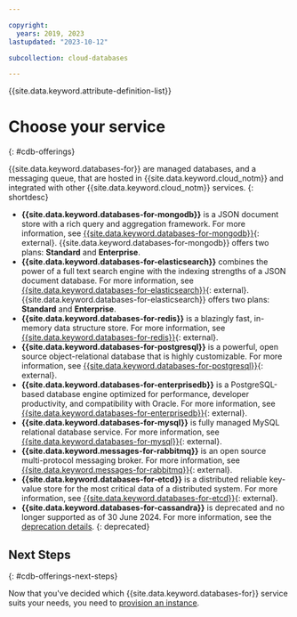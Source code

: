 ```yaml
---

copyright:
  years: 2019, 2023
lastupdated: "2023-10-12"

subcollection: cloud-databases

---
```


{{site.data.keyword.attribute-definition-list}}

# Choose your service
{: #cdb-offerings}

{{site.data.keyword.databases-for}} are managed databases, and a messaging queue, that are hosted in {{site.data.keyword.cloud_notm}} and integrated with other {{site.data.keyword.cloud_notm}} services.
{: shortdesc}

- **{{site.data.keyword.databases-for-mongodb}}** is a JSON document store with a rich query and aggregation framework. For more information, see [{{site.data.keyword.databases-for-mongodb}}](/docs/databases-for-mongodb){: external}. {{site.data.keyword.databases-for-mongodb}} offers two plans: **Standard** and **Enterprise**.
- **{{site.data.keyword.databases-for-elasticsearch}}** combines the power of a full text search engine with the indexing strengths of a JSON document database. For more information, see [{{site.data.keyword.databases-for-elasticsearch}}](/docs/databases-for-elasticsearch){: external}. {{site.data.keyword.databases-for-elasticsearch}} offers two plans: **Standard** and **Enterprise**.
- **{{site.data.keyword.databases-for-redis}}** is a blazingly fast, in-memory data structure store. For more information, see [{{site.data.keyword.databases-for-redis}}](/docs/databases-for-redis){: external}.
- **{{site.data.keyword.databases-for-postgresql}}** is a powerful, open source object-relational database that is highly customizable. For more information, see [{{site.data.keyword.databases-for-postgresql}}](/docs/databases-for-postgresql){: external}.
- **{{site.data.keyword.databases-for-enterprisedb}}** is a PostgreSQL-based database engine optimized for performance, developer productivity, and compatibility with Oracle. For more information, see [{{site.data.keyword.databases-for-enterprisedb}}](/docs/databases-for-enterprisedb){: external}.
- **{{site.data.keyword.databases-for-mysql}}** is fully managed MySQL relational database service. For more information, see [{{site.data.keyword.databases-for-mysql}}](/docs/databases-for-mysql){: external}.
- **{{site.data.keyword.messages-for-rabbitmq}}** is an open source multi-protocol messaging broker. For more information, see [{{site.data.keyword.messages-for-rabbitmq}}](/docs/messages-for-rabbitmq){: external}.
- **{{site.data.keyword.databases-for-etcd}}** is a distributed reliable key-value store for the most critical data of a distributed system. For more information, see [{{site.data.keyword.databases-for-etcd}}](/docs/databases-for-etcd){: external}.
- **{{site.data.keyword.databases-for-cassandra}}** is deprecated and no longer supported as of 30 June 2024. For more information, see the [deprecation details](/docs/databases-for-cassandra?topic=databases-for-cassandra-deprecation#dep_details).
{: deprecated}

## Next Steps
{: #cdb-offerings-next-steps}

Now that you've decided which {{site.data.keyword.databases-for}} service suits your needs, you need to [provision an instance](/docs/cloud-databases?topic=cloud-databases-getting-started-cdb-provision-instance).
